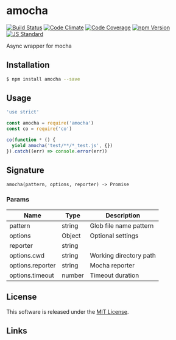 amocha
==========

<!---
This file is generated by ape-tmpl. Do not update manually.
--->

<!-- Badge Start -->
<a name="badges"></a>

[![Build Status][bd_travis_shield_url]][bd_travis_url]
[![Code Climate][bd_codeclimate_shield_url]][bd_codeclimate_url]
[![Code Coverage][bd_codeclimate_coverage_shield_url]][bd_codeclimate_url]
[![npm Version][bd_npm_shield_url]][bd_npm_url]
[![JS Standard][bd_standard_shield_url]][bd_standard_url]

[bd_repo_url]: https://github.com/a-labo/amocha
[bd_travis_url]: http://travis-ci.org/a-labo/amocha
[bd_travis_shield_url]: http://img.shields.io/travis/a-labo/amocha.svg?style=flat
[bd_travis_com_url]: http://travis-ci.com/a-labo/amocha
[bd_travis_com_shield_url]: https://api.travis-ci.com/a-labo/amocha.svg?token=
[bd_license_url]: https://github.com/a-labo/amocha/blob/master/LICENSE
[bd_codeclimate_url]: http://codeclimate.com/github/a-labo/amocha
[bd_codeclimate_shield_url]: http://img.shields.io/codeclimate/github/a-labo/amocha.svg?style=flat
[bd_codeclimate_coverage_shield_url]: http://img.shields.io/codeclimate/coverage/github/a-labo/amocha.svg?style=flat
[bd_gemnasium_url]: https://gemnasium.com/a-labo/amocha
[bd_gemnasium_shield_url]: https://gemnasium.com/a-labo/amocha.svg
[bd_npm_url]: http://www.npmjs.org/package/amocha
[bd_npm_shield_url]: http://img.shields.io/npm/v/amocha.svg?style=flat
[bd_standard_url]: http://standardjs.com/
[bd_standard_shield_url]: https://img.shields.io/badge/code%20style-standard-brightgreen.svg

<!-- Badge End -->


<!-- Description Start -->
<a name="description"></a>

Async wrapper for mocha

<!-- Description End -->


<!-- Overview Start -->
<a name="overview"></a>



<!-- Overview End -->


<!-- Sections Start -->
<a name="sections"></a>

<!-- Section from "doc/guides/01.Installation.md.hbs" Start -->

<a name="section-doc-guides-01-installation-md"></a>

Installation
-----

```bash
$ npm install amocha --save
```


<!-- Section from "doc/guides/01.Installation.md.hbs" End -->

<!-- Section from "doc/guides/02.Usage.md.hbs" Start -->

<a name="section-doc-guides-02-usage-md"></a>

Usage
---------

```javascript
'use strict'

const amocha = require('amocha')
const co = require('co')

co(function * () {
  yield amocha('test/**/*_test.js', {})
}).catch((err) => console.error(err))

```


<!-- Section from "doc/guides/02.Usage.md.hbs" End -->

<!-- Section from "doc/guides/03.Signature.md.hbs" Start -->

<a name="section-doc-guides-03-signature-md"></a>

Signature
---------

`amocha(pattern, options, reporter) -> Promise`

### Params

| Name | Type | Description |
| ----- | --- | -------- |
| pattern | string | Glob file name pattern |
| options | Object | Optional settings |
| reporter | string |  |
| options.cwd | string | Working directory path |
| options.reporter | string | Mocha reporter |
| options.timeout | number | Timeout duration |



<!-- Section from "doc/guides/03.Signature.md.hbs" End -->


<!-- Sections Start -->


<!-- LICENSE Start -->
<a name="license"></a>

License
-------
This software is released under the [MIT License](https://github.com/a-labo/amocha/blob/master/LICENSE).

<!-- LICENSE End -->


<!-- Links Start -->
<a name="links"></a>

Links
------



<!-- Links End -->
